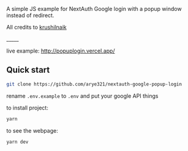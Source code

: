 
A simple JS example for NextAuth Google login with a popup window instead of redirect.

All credits to [krushilnaik](https://github.com/krushilnaik/with-prisma-mongodb-nextauth) 

\_____


live example: http://popuplogin.vercel.app/

## Quick start

```bash
git clone https://github.com/arye321/nextauth-google-popup-login
```
rename `.env.example` to `.env` and put your google API things

to install project:

```bash
yarn
```

to see the webpage:
```bash
yarn dev
```
